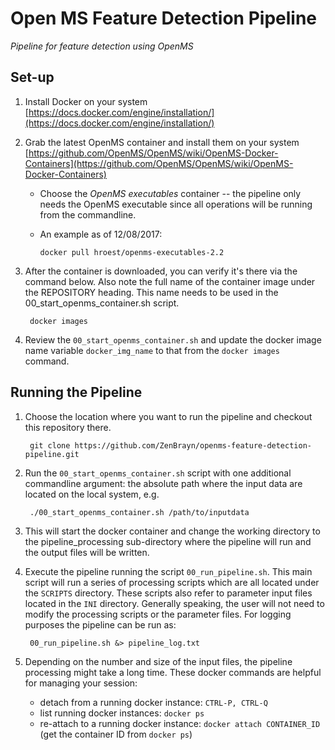 # Open MS Feature Detection Pipeline

*Pipeline for feature detection using OpenMS*

## Set-up

1. Install Docker on your system
        [https://docs.docker.com/engine/installation/](https://docs.docker.com/engine/installation/)

2. Grab the latest OpenMS container and install them on your system    
        [https://github.com/OpenMS/OpenMS/wiki/OpenMS-Docker-Containers](https://github.com/OpenMS/OpenMS/wiki/OpenMS-Docker-Containers)

    - Choose the *OpenMS executables* container -- the pipeline only needs the OpenMS executable since all operations will be running from the commandline.  
    - An example as of 12/08/2017:

          docker pull hroest/openms-executables-2.2


3. After the container is downloaded, you can verify it's there via the command below.  Also note the full name of the container image under the REPOSITORY heading.  This name needs to be used in the 00_start_openms_container.sh script.

        docker images

4. Review the ```00_start_openms_container.sh``` and update the docker image name variable ```docker_img_name``` to that from the ```docker images``` command.


## Running the Pipeline

1. Choose the location where you want to run the pipeline and checkout this repository there.

        git clone https://github.com/ZenBrayn/openms-feature-detection-pipeline.git

2. Run the ```00_start_openms_container.sh``` script with one additional commandline argument: the absolute path where the input data are located on the local system, e.g.

        ./00_start_openms_container.sh /path/to/inputdata

3. This will start the docker container and change the working directory to the pipeline_processing sub-directory where the pipeline will run and the output files will be written.

4. Execute the pipeline running the script ```00_run_pipeline.sh```.  This main script will run a series of processing scripts which are all located under the ```SCRIPTS``` directory.  These scripts also refer to parameter input files located in the ```INI``` directory.  Generally speaking, the user will not need to modify the processing scripts or the parameter files.  For logging purposes the pipeline can be run as:

        00_run_pipeline.sh &> pipeline_log.txt

5. Depending on the number and size of the input files, the pipeline processing might take a long time.  These docker commands are helpful for managing your session:
    * detach from a running docker instance: ```CTRL-P, CTRL-Q```
    * list running docker instances: ```docker ps```
    * re-attach to a running docker instance: ```docker attach CONTAINER_ID``` (get the container ID from ```docker ps```)
